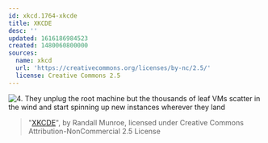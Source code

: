 ```yaml
---
id: xkcd.1764-xkcde
title: XKCDE
desc: ''
updated: 1616186984523
created: 1480060800000
sources:
  name: xkcd
  url: 'https://creativecommons.org/licenses/by-nc/2.5/'
  license: Creative Commons 2.5
---
```

![4. They unplug the root machine but the thousands of leaf VMs scatter in the wind and start spinning up new instances wherever they land](https://imgs.xkcd.com/comics/xkcde.png)
> "[XKCDE](https://xkcd.com/1764/)", by Randall Munroe, licensed under Creative Commons Attribution-NonCommercial 2.5 License
